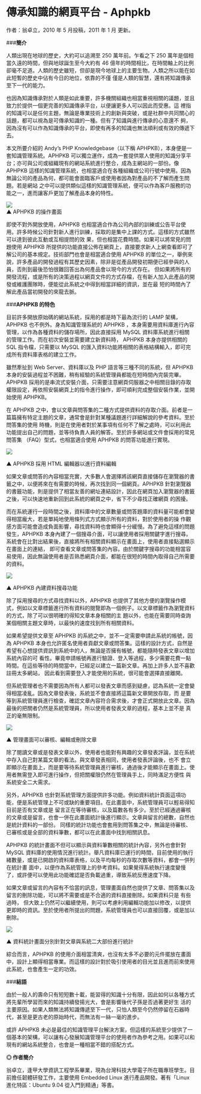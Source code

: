# 傳承知識的網頁平台 - Aphpkb

作者：翁卓立，2010 年 5 月投稿，2011 年 1 月 更新。

###**簡介**

人類出現在地球的歷史，大約可以追溯至 250 萬年前。乍看之下 250 萬年是個相當久遠的時間，但與地球誕生至今大約有 46 億年的時間相比，在時間軸上的比例卻毫不足道。人類的歷史雖短，但卻是現今地球上的主要生物。人類之所以能在如此短暫的歷史中佔有今日的地位，依靠的不僅 僅是人類的智慧，還有將知識傳承至下一代的能力。

也因為知識傳承對於人類是如此重要，許多機關組織也相當重視相關的議題，並且致力於提供一個更完善的知識傳承平台，以便讓更多人可以因此而受惠。這 裡指的知識可以是任何主題，無論是專業技術上的創新與突破，或是社群中共同關心的話題，都可以視為是可傳承知識的一種。但有了知識與進行傳承的心意還不 夠，因為沒有可以作為知識傳承的平台，即使有再多的知識也無法順利或有效的傳遞下去。

本文所要介紹的 Andy’s PHP Knowledgebase（以下稱 APHPKB），本身便是一套知識管理系統。APHPKB 可以獨立運作，成為一套提供眾人使用的知識分享平台；亦可與公司或組織現有的網站系統進行整合，成為主網站的一部份。像 APHPKB 這樣的知識管理系統，也相當適合在各種組織或公司行號中使用。因為無論公司的產品為何，都可能會面臨客戶或使用者因為對產品的不了解而產生問題。若是網站 之中可以提供類似這樣的知識管理系統，便可以作為客戶服務的功能之一，進而讓客戶更加了解產品本身的特性。

[![](http://www.openfoundry.org/images/100525/aphpkb_01.png)](http://www.openfoundry.org/images/100525/aphpkb_01.png)  
▲ APHPKB 的操作畫面

即使不對外開放使用，APHPKB 也相當適合作為公司內部的訓練或公告平台使用。許多時候公司針對新人進行訓練，採取的是集中上課的方式。這樣的方式雖然可以達到彼此互動或互相提問的效 果，但也相當花費時間。如果可以將常見的問題使用 APHPKB 所提供的功能直接公佈在網頁上，直接要求新人上網查看即可了解公司的基本規定。技術部門也會是相當適合使用 APHPKB 的單位之一，舉例來說，許多產品的開發過程有其歷史因素，除非是從產品開發初期便已經參與的人員，否則到最後恐怕很難回答出為何產品會以現今的方式存在。 但如果將所有的開發流程，或是所有的決策過程以網頁文件的方式存檔，在有新人加入此產品的開發或維護團隊時，便能從此系統之中得到相當詳細的資訊，並在最 短的時間內了解此產品當初開發的來龍去脈。

###**APHPKB 的特色**

目前許多開放原始碼的網站系統，採用的都是時下最為流行的 LAMP 架構，APHPKB 也不例外。身為知識管理系統的 APHPKB ，本身需要用資料庫進行內容管理，以作為各種資料的儲存場所，因此直接採用 MySQL 資料庫系統進行相關的管理工作。而在初次安裝並需要建立新資料時， APHPKB 本身亦提供相關的 SQL 指令檔，只需要以 MySQL 的匯入資料功能將相關的表格結構輸入，即可完成所有資料庫表格的建立工作。

雖然牽扯到 Web Server、資料庫以及 PHP 語言等三種不同的系統，但 APHPKB 本身的安裝過程並不困難，稍有經驗的系統管理員都能在短時間內完裝完畢。APHPKB 採用的是串流式安裝介面，只需要注意網頁伺服器之中相關目錄的存取權限設定，再依照安裝網頁上的指令進行操作，即可順利完成整個安裝作業，並開始使用 APHPKB。

在 APHPKB 之中，會以文章與問答集的二種方式提供資料的存取介面。前者是一篇篇擁有特定主題的文章，通常會是針對某種議題進行詳細解說的參考資料。至於問答集的使用 時機，則是在使用者對於某事項有任何不了解之處時，可以利用此功能提出自己的問題，並等待負責人員的解答。至於許多網站或文件會採用的常見問答集 （FAQ）型式，也相當適合使用 APHPKB 的問答功能進行實現。

[![](http://www.openfoundry.org/images/100525/aphpkb_02.png)](http://www.openfoundry.org/images/100525/aphpkb_02.png)

▲ APHPKB 採用 HTML 編輯器以進行資料編輯

如果文章或問答的內容相當充實，大多數人會選擇將該網頁直接儲存在瀏覽器的書籤之中，以便將來在有需要的時候，再次找到同一個網頁。APHPKB 針對瀏覽器的書籤功能，則是提供了相當友善的網址連結設計，因此在網頁加入瀏覽器的書籤之後，可以快速地重新回到此系統的網頁之中，省下不少尋找正確網頁 的困擾。

而在系統運行一段時間之後，資料庫中的文章數量或問答題庫的資料量可能都會變得相當龐大，若是單純地使用條列式方式顯示所有的資料，對於使用者的操 作觀感方面可能會造成負面影響，尋找資料時也會顯得十分緩慢。為了避免這樣的問題發生，APHPKB 本身內建了一個搜尋介面，可以讓使用者採用關鍵字進行搜尋。系統會在比對出結果後，直接將所有相關資料顯示在畫面上，使用者直接點選顯示在畫面上的連結， 即可查看文章或問答集的內容。由於關鍵字搜尋的功能相當容易使用，因此無論使用者是否熟悉網頁介面，都能在很短的時間內取得自己所需要的資料。

[![](http://www.openfoundry.org/images/100525/aphpkb_03.png)](http://www.openfoundry.org/images/100525/aphpkb_03.png)

▲ APHPKB 內建資料搜尋功能

除了採用搜尋的方式尋找資料以外，APHPKB 也提供了其他方便的瀏覽操作模式，例如以文章標籤進行所有資料的閱覽即為一個例子。以文章標籤作為瀏覽資料的方式，除了可以很明確的得知文章本身相關的主 題以外，也能在需要同時查詢某個相關主題文章時，以最快的速度找到所有相關資料。

如果希望提供文章至 APHPKB 的系統之中，並不一定需要申請此系統的帳號，因為 APHPKB 本身也允許匿名使用者貢獻文章或問答集。這樣的設計方式，自然是希望有心想提供資訊到系統中的人，無論是否擁有帳號，都能隨時發表文章以增加系統內容的可 看性。畢竟申請帳號再進行驗證、登入等過程，多少需要花費一點時間。在這些等待的時間當中，已經足以建立一篇新文章。再加上許多人並不喜歡註冊太多網站， 因此看到需要登入才能使用的系統，很可能會選擇直接離開。

但系統管理者也不需要因為所有人都可以發表文章而感到疑慮，認為系統一定會變得相當凌亂。因為文章發表後，系統並不會直接將這篇新文章開放存取，而 是要等到系統管理員進行檢查，確認文章內容符合需求後，才會正式開放此文章。因為最後的把關者仍然是系統管理員，所以使用者發表文章的過程，基本上並不是 真正的毫無限制。

[![](http://www.openfoundry.org/images/100525/aphpkb_04.png)](http://www.openfoundry.org/images/100525/aphpkb_04.png)

▲ 管理畫面可以審核、編輯或刪除文章

除了閱讀文章或是發表文章以外，使用者也能對有興趣的文章發表評論，並在系統中存入自己對某篇文章的看法。與文章發表相同，使用者發表評論後，也不 會立即顯示在畫面上，而是要等待系統管理員進行審核，通過後才能顯示在畫面上。使用者無需登入即可進行操作，但把關權限仍然在管理員手上，同時滿足方便性 與系統安全二大需求。

另外，APHPKB 也針對系統管理方面提供許多功能。例如資料統計頁面這項功能，便是系統管理上不可或缺的重要項目。在此畫面中，系統管理員可以輕易得知目前是否有文章或是 留言正在等待審核，以及篇數各有多少。至於已經通過審核的文章或是留言，也會一併在此畫面統計後進行顯示。文章與留言的總數，自然也是統計資料的一部份。 同樣的統計功能也會套用到問答集之中，無論是待審核、已審核或是全部的資料筆數，都可以在此畫面中找到相關訊息。

APHPKB 的統計畫面不但可以顯示與資料筆數相關的統計內容，另外也會針對 MySQL 資料庫的使用情況進行統計。舉凡資料庫已運行的時間，目前使用的執行緒數量，或是已開啟的資料庫表格，以及平均每秒的存取次數等資料，都會一併列在統計畫 面中，以便作為系統管理上的參考資料。如果覺得系統執行速度變慢了，或許便可以使用此功能確認是否負載過重，導致系統反應速度下降。

如果文章或留言的內容有不恰當的訊息，管理畫面自然也提供了文章、問答集以及留言的刪除功能，可以將不需要或是不合適的資料直接刪除。如果資料只是 有些過時， 但大致上仍然可以繼續使用，則可以考慮利用編輯功能加以修改，以提供更即時的資訊。至於使用者所提出的問題，系統管理員也可以直接回覆，或是加以刪除。

[![](http://www.openfoundry.org/images/100525/aphpkb_05.png)](http://www.openfoundry.org/images/100525/aphpkb_05.png)

▲ 資料統計畫面分別針對文章與系統二大部份進行統計

綜合而言，APHPKB 的使用介面相當清爽，也沒有太多不必要的元件擺放在畫面中，設計上顯得相當專業。而這樣的設計對於吸引使用者的目光並且進而前來使用此系統，也會產生一定的功效。

###**結語**

由於一般人的壽命只有短短數十載，能習得的知識十分有限，因此如何以各種方式將先輩所學習而來的知識持續發揚光大，會是影響後代子孫是否過著更好生 活的主要原因。如果人類無法將知識傳遞至下一代，只怕人類至今仍然停留在石器時代，甚至是更古老的原始時代，而無法有一絲一毫的進步。

或許 APHPKB 未必是最佳的知識管理平台解決方案，但這樣的系統至少提供了一個基本的架構，可以讓有心發展知識管理平台的使用者作為參考之用。如果可以和現有的網站系統整合，也會是一種相當不錯的搭配方式。

**◎ 作者簡介**  

翁卓立，逢甲大學資訊工程學系畢業，現為台灣科技大學電子所在職專班學生。目前擔任韌體研發工作，主要使用 Embedded Linux 進行產品開發。著有「Linux 進化特區：Ubuntu 9.04 從入門到精通」等書。
